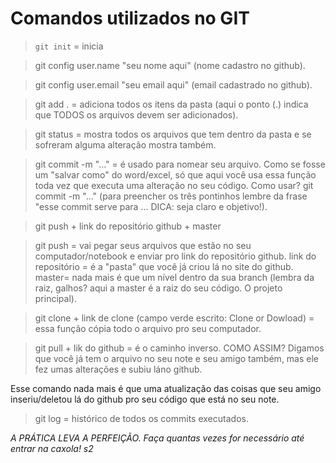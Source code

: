 # Comandos utilizados no GIT

> ```git init``` = inicia 

> git config user.name "seu nome aqui" (nome cadastro no github).

> git config user.email "seu email aqui" (email cadastrado no github).

> git add . = adiciona todos os itens da pasta (aqui o ponto (.) indica que TODOS os arquivos devem ser adicionados).

> git status = mostra todos os arquivos que tem dentro da pasta e se sofreram alguma alteração mostra também.

> git commit -m "..." = é usado para nomear seu arquivo. Como se fosse um "salvar como" do word/excel, só que aqui você usa essa função toda vez que executa uma alteração no seu código.
Como usar? git commit -m "..." (para preencher os três pontinhos lembre da frase "esse commit serve para ... DICA: seja claro e objetivo!).

> git push + link do repositório github + master 

> git push = vai pegar seus arquivos que estão no seu computador/notebook e enviar pro link do repositório github.
link do repositório = é a "pasta" que você já criou lá no site do github.
master= nada mais é que um nível dentro da sua branch (lembra da raiz, galhos? aqui a master é a raiz do seu código. O projeto principal).

> git clone + link de clone (campo verde escrito: Clone or Dowload) = essa função cópia todo o arquivo pro seu computador.

> git pull + lik do github = é o caminho inverso. 
COMO ASSIM? Digamos que você já tem o arquivo no seu note e seu amigo também, mas ele fez umas alterações e subiu láno github.

Esse comando nada mais é que uma atualização das coisas que seu amigo inseriu/deletou lá do github pro seu código que está no seu note.

> git log = histórico de todos os commits executados.

*A PRÁTICA LEVA A PERFEIÇÃO. Faça quantas vezes for necessário até entrar na caxola! s2*
